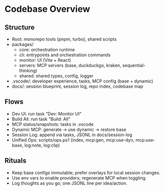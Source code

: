 # Codebase Overview

## Structure

- Root: monorepo tools (pnpm, turbo), shared scripts
- packages/
  - core: orchestration runtime
  - cli: entrypoints and orchestration commands
  - monitor: UI (Vite + React)
  - servers: MCP servers (base, duckduckgo, kraken, sequential-thinking)
  - shared: shared types, config, logger
- .vscode/: developer experience, tasks, MCP config (base + dynamic)
- docs/: session blueprint, session log, repo index, codebase map

## Flows

- Dev UI: run task "Dev: Monitor UI"
- Build All: run task "Build: All"
- MCP status/snapshots: tasks in .vscode
- Dynamic MCP: generate → use dynamic → restore base
- Session Log: append via tasks, JSONL in docs/session-log
- Unified Ops: scripts/ops.ps1 (index, mcp:gen, mcp:use-dyn, mcp:use-base, log:note, log:clip)

## Rituals

- Keep base configs immutable; prefer overlays for local session changes.
- Use env vars to enable providers; regenerate MCP when toggling.
- Log thoughts as you go; one JSONL line per idea/action.
